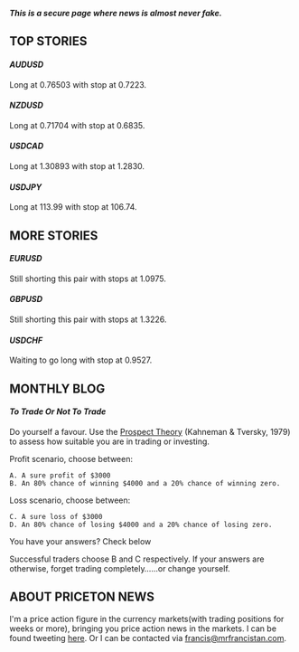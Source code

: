 **_This is a secure page where news is almost never fake._**

## **TOP STORIES**

#### _AUDUSD_
Long at 0.76503 with stop at 0.7223.

#### _NZDUSD_
Long at 0.71704 with stop at 0.6835.

#### _USDCAD_
Long at 1.30893 with stop at 1.2830.

#### _USDJPY_
Long at 113.99 with stop at 106.74.

## **MORE STORIES**

#### _EURUSD_
Still shorting this pair with stops at 1.0975.

#### _GBPUSD_
Still shorting this pair with stops at 1.3226.

#### _USDCHF_
Waiting to go long with stop at 0.9527.

## **MONTHLY BLOG**

#### _To Trade Or Not To Trade_
Do yourself a favour. Use the [Prospect Theory](http://www.econport.org/econport/request?page=man_ru_advanced_prospect) (Kahneman & Tversky, 1979) to assess how suitable you are in trading or investing.

Profit scenario, choose between:

    A. A sure profit of $3000
    B. An 80% chance of winning $4000 and a 20% chance of winning zero.

Loss scenario, choose between:

    C. A sure loss of $3000
    D. An 80% chance of losing $4000 and a 20% chance of losing zero.

You have your answers? Check below


Successful traders choose B and C respectively. If your answers are otherwise, forget trading completely……or change yourself.

## **ABOUT PRICETON NEWS**

I'm a price action figure in the currency markets(with trading positions for weeks or more), bringing you price action news in the markets. I can be found tweeting [here](https://twitter.com/mrfrancistan). Or I can be contacted via [francis@mrfrancistan.com](mailto:francis@mrfrancistan.com).
